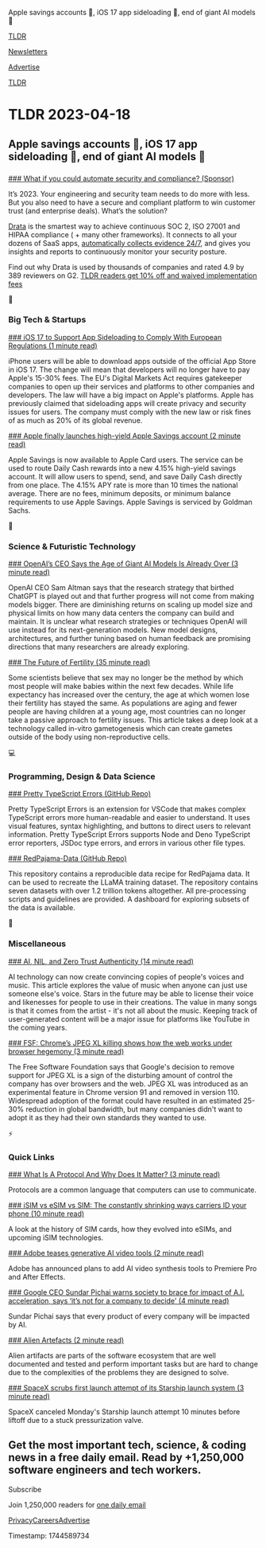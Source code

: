 Apple savings accounts 🏦, iOS 17 app sideloading 📱, end of giant AI models 🤖

[TLDR](/)

[Newsletters](/newsletters)

[Advertise](https://advertise.tldr.tech/)

[TLDR](/)

# TLDR 2023-04-18

## Apple savings accounts 🏦, iOS 17 app sideloading 📱, end of giant AI models 🤖

### 

[### What if you could automate security and compliance? (Sponsor)](https://drata.com/partner/tldr?utm_source=tldr&amp;utm_medium=newsletter&amp;utm_campaign=DR_brand_tldr_all_ros_NA&amp;utm_content=request_a_demo&amp;utm_term=text)

It’s 2023. Your engineering and security team needs to do more with less. But you also need to have a secure and compliant platform to win customer trust (and enterprise deals). What’s the solution?

[Drata](https://drata.com/partner/tldr?utm_source=tldr&utm_medium=newsletter&utm_campaign=DR_brand_tldr_all_ros_NA&utm_content=request_a_demo&utm_term=text) is the smartest way to achieve continuous SOC 2, ISO 27001 and HIPAA compliance ( + many other frameworks). It connects to all your dozens of SaaS apps, [automatically collects evidence 24/7](https://drata.com/partner/tldr?utm_source=tldr&utm_medium=newsletter&utm_campaign=DR_brand_tldr_all_ros_NA&utm_content=request_a_demo&utm_term=text), and gives you insights and reports to continuously monitor your security posture.

Find out why Drata is used by thousands of companies and rated 4.9 by 389 reviewers on G2. [TLDR readers get 10% off and waived implementation fees](https://drata.com/partner/tldr?utm_source=tldr&utm_medium=newsletter&utm_campaign=DR_brand_tldr_all_ros_NA&utm_content=request_a_demo&utm_term=text)

📱

### Big Tech & Startups

[### iOS 17 to Support App Sideloading to Comply With European Regulations (1 minute read)](https://www.macrumors.com/2023/04/17/app-sideloading-support-coming-ios-17/?utm_source=tldrnewsletter)

iPhone users will be able to download apps outside of the official App Store in iOS 17. The change will mean that developers will no longer have to pay Apple's 15-30% fees. The EU's Digital Markets Act requires gatekeeper companies to open up their services and platforms to other companies and developers. The law will have a big impact on Apple's platforms. Apple has previously claimed that sideloading apps will create privacy and security issues for users. The company must comply with the new law or risk fines of as much as 20% of its global revenue.

[### Apple finally launches high-yield Apple Savings account (2 minute read)](https://appleinsider.com/articles/23/04/17/apple-finally-launches-high-yield-apple-savings-account?utm_source=tldrnewsletter)

Apple Savings is now available to Apple Card users. The service can be used to route Daily Cash rewards into a new 4.15% high-yield savings account. It will allow users to spend, send, and save Daily Cash directly from one place. The 4.15% APY rate is more than 10 times the national average. There are no fees, minimum deposits, or minimum balance requirements to use Apple Savings. Apple Savings is serviced by Goldman Sachs.

🚀

### Science & Futuristic Technology

[### OpenAI’s CEO Says the Age of Giant AI Models Is Already Over (3 minute read)](https://archive.ph/CJyMw?utm_source=tldrnewsletter)

OpenAI CEO Sam Altman says that the research strategy that birthed ChatGPT is played out and that further progress will not come from making models bigger. There are diminishing returns on scaling up model size and physical limits on how many data centers the company can build and maintain. It is unclear what research strategies or techniques OpenAI will use instead for its next-generation models. New model designs, architectures, and further tuning based on human feedback are promising directions that many researchers are already exploring.

[### The Future of Fertility (35 minute read)](https://archive.ph/QQ9vr?utm_source=tldrnewsletter)

Some scientists believe that sex may no longer be the method by which most people will make babies within the next few decades. While life expectancy has increased over the century, the age at which women lose their fertility has stayed the same. As populations are aging and fewer people are having children at a young age, most countries can no longer take a passive approach to fertility issues. This article takes a deep look at a technology called in-vitro gametogenesis which can create gametes outside of the body using non-reproductive cells.

💻

### Programming, Design & Data Science

[### Pretty TypeScript Errors (GitHub Repo)](https://github.com/yoavbls/pretty-ts-errors?utm_source=tldrnewsletter)

Pretty TypeScript Errors is an extension for VSCode that makes complex TypeScript errors more human-readable and easier to understand. It uses visual features, syntax highlighting, and buttons to direct users to relevant information. Pretty TypeScript Errors supports Node and Deno TypeScript error reporters, JSDoc type errors, and errors in various other file types.

[### RedPajama-Data (GitHub Repo)](https://github.com/togethercomputer/RedPajama-Data?utm_source=tldrnewsletter)

This repository contains a reproducible data recipe for RedPajama data. It can be used to recreate the LLaMA training dataset. The repository contains seven datasets with over 1.2 trillion tokens altogether. All pre-processing scripts and guidelines are provided. A dashboard for exploring subsets of the data is available.

🎁

### Miscellaneous

[### AI, NIL, and Zero Trust Authenticity (14 minute read)](https://stratechery.com/2023/ai-nil-and-zero-trust-authenticity/?utm_source=tldrnewsletter)

AI technology can now create convincing copies of people's voices and music. This article explores the value of music when anyone can just use someone else's voice. Stars in the future may be able to license their voice and likenesses for people to use in their creations. The value in many songs is that it comes from the artist - it's not all about the music. Keeping track of user-generated content will be a major issue for platforms like YouTube in the coming years.

[### FSF: Chrome’s JPEG XL killing shows how the web works under browser hegemony (3 minute read)](https://arstechnica.com/gadgets/2023/04/free-software-group-decries-google-dropping-space-saving-jpeg-xl-format/?utm_source=tldrnewsletter)

The Free Software Foundation says that Google's decision to remove support for JPEG XL is a sign of the disturbing amount of control the company has over browsers and the web. JPEG XL was introduced as an experimental feature in Chrome version 91 and removed in version 110. Widespread adoption of the format could have resulted in an estimated 25-30% reduction in global bandwidth, but many companies didn't want to adopt it as they had their own standards they wanted to use.

⚡

### Quick Links

[### What Is A Protocol And Why Does It Matter? (3 minute read)](https://avc.com/2023/04/what-is-a-protocol-and-why-does-it-matter/?utm_source=tldrnewsletter)

Protocols are a common language that computers can use to communicate.

[### iSIM vs eSIM vs SIM: The constantly shrinking ways carriers ID your phone (10 minute read)](https://arstechnica.com/gadgets/2023/04/isim-vs-esim-vs-sim-the-constantly-shrinking-ways-carriers-id-your-phone/?utm_source=tldrnewsletter)

A look at the history of SIM cards, how they evolved into eSIMs, and upcoming iSIM technologies.

[### Adobe teases generative AI video tools (2 minute read)](https://arstechnica.com/information-technology/2023/04/adobe-teases-generative-ai-video-tools/?utm_source=tldrnewsletter)

Adobe has announced plans to add AI video synthesis tools to Premiere Pro and After Effects.

[### Google CEO Sundar Pichai warns society to brace for impact of A.I. acceleration, says ‘it’s not for a company to decide' (4 minute read)](https://www.cnbc.com/2023/04/17/google-ceo-sundar-pichai-warns-society-to-brace-for-impact-of-ai-acceleration.html?utm_source=tldrnewsletter)

Sundar Pichai says that every product of every company will be impacted by AI.

[### Alien Artefacts (2 minute read)](https://www.brautaset.org/posts/alien-artefacts.html?utm_source=tldrnewsletter)

Alien artifacts are parts of the software ecosystem that are well documented and tested and perform important tasks but are hard to change due to the complexities of the problems they are designed to solve.

[### SpaceX scrubs first launch attempt of its Starship launch system (3 minute read)](https://arstechnica.com/science/2023/04/setting-expectations-on-the-eve-of-starships-historic-launch/?utm_source=tldrnewsletter)

SpaceX canceled Monday's Starship launch attempt 10 minutes before liftoff due to a stuck pressurization valve.

## Get the most important tech, science, & coding news in a free daily email. Read by +1,250,000 software engineers and tech workers.

Subscribe

Join 1,250,000 readers for [one daily email](/api/latest/tech)

[Privacy](/privacy)[Careers](https://jobs.ashbyhq.com/tldr.tech)[Advertise](/tech/advertise)

Timestamp: 1744589734